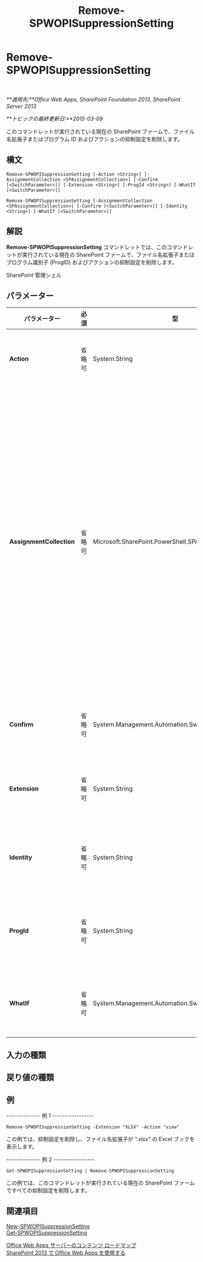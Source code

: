 ﻿---
title: Remove-SPWOPISuppressionSetting
TOCTitle: Remove-SPWOPISuppressionSetting
ms:assetid: cbaef5a8-e682-4166-be44-15ab1c79acca
ms:mtpsurl: https://technet.microsoft.com/ja-jp/library/JJ219452(v=office.15)
ms:contentKeyID: 48796448
ms.date: 12/22/2017
mtps_version: v=office.15
ms.translationtype: HT
---

# Remove-SPWOPISuppressionSetting

 

_**適用先:**Office Web Apps, SharePoint Foundation 2013, SharePoint Server 2013_

_**トピックの最終更新日:**2015-03-09_

このコマンドレットが実行されている現在の SharePoint ファームで、ファイル名拡張子またはプログラム ID およびアクションの抑制設定を削除します。

## 構文

    Remove-SPWOPISuppressionSetting [-Action <String>] [-AssignmentCollection <SPAssignmentCollection>] [-Confirm [<SwitchParameter>]] [-Extension <String>] [-ProgId <String>] [-WhatIf [<SwitchParameter>]]

    Remove-SPWOPISuppressionSetting [-AssignmentCollection <SPAssignmentCollection>] [-Confirm [<SwitchParameter>]] [-Identity <String>] [-WhatIf [<SwitchParameter>]]

## 解説

**Remove-SPWOPISuppressionSetting** コマンドレットでは、このコマンドレットが実行されている現在の SharePoint ファームで、ファイル名拡張子またはプログラム識別子 (ProgID) およびアクションの抑制設定を削除します。

SharePoint 管理シェル

## パラメーター


<table>
<colgroup>
<col style="width: 25%" />
<col style="width: 25%" />
<col style="width: 25%" />
<col style="width: 25%" />
</colgroup>
<thead>
<tr class="header">
<th>パラメーター</th>
<th>必須</th>
<th>型</th>
<th>説明</th>
</tr>
</thead>
<tbody>
<tr class="odd">
<td><p><strong>Action</strong></p></td>
<td><p>省略可</p></td>
<td><p>System.String</p></td>
<td><p>指定したファイル名拡張子またはプログラム識別子 (ProgId) のアクションを指定します (&quot;view&quot;、&quot;edit&quot;、&quot;embedview&quot; など)。</p></td>
</tr>
<tr class="even">
<td><p><strong>AssignmentCollection</strong></p></td>
<td><p>省略可</p></td>
<td><p>Microsoft.SharePoint.PowerShell.SPAssignmentCollection</p></td>
<td><p>適切な破棄を行うためにオブジェクトを管理します。<strong>SPWeb</strong> や <strong>SPSite</strong> などのオブジェクトの使用によって大量のメモリが使用される場合があるので、Windows PowerShell スクリプトでこれらのオブジェクトを使用するには適切なメモリ管理が必要です。メモリの解放が必要になった場合は、<strong>SPAssignment</strong> オブジェクトを使用して、変数へのオブジェクトの割り当てとオブジェクトの破棄を行うことができます。割り当てコレクションまたは <strong>Global</strong> パラメーターが使用されない場合、<strong>SPWeb</strong>、<strong>SPSite</strong>、または <strong>SPSiteAdministration</strong> オブジェクトが使用されると、オブジェクトは自動的に破棄されます。</p>
<div class="alert">

> [!NOTE]
> <STRONG>Global</STRONG> パラメーターが使用されている場合は、オブジェクトはすべてグローバル ストアに格納されます。<STRONG>Stop-SPAssignment</STRONG> コマンドを使用してオブジェクトの使用または破棄を直接行わないと、メモリ不足のシナリオになる場合があります。


</div>
<p></p></td>
</tr>
<tr class="odd">
<td><p><strong>Confirm</strong></p></td>
<td><p>省略可</p></td>
<td><p>System.Management.Automation.SwitchParameter</p></td>
<td><p>コマンドを実行する前に確認メッセージを表示します。詳細については、次のコマンドを入力します。<strong>get-help about_commonparameters</strong>。</p></td>
</tr>
<tr class="even">
<td><p><strong>Extension</strong></p></td>
<td><p>省略可</p></td>
<td><p>System.String</p></td>
<td><p>ファイル名拡張子を指定します。WOPI アプリケーションでサポートされるファイル名拡張子の一覧を取得するには、Get-SPWOPIBinding を実行します。</p></td>
</tr>
<tr class="odd">
<td><p><strong>Identity</strong></p></td>
<td><p>省略可</p></td>
<td><p>System.String</p></td>
<td><p>SPWOPISuppressionSetting を表す文字列を指定します。このような文字列の例を確認するには、Get-SPWOPISuppressionSetting を実行します。</p></td>
</tr>
<tr class="even">
<td><p><strong>ProgId</strong></p></td>
<td><p>省略可</p></td>
<td><p>System.String</p></td>
<td><p>抑制するアプリケーションのプログラム識別子 (ProgID) を指定します。WOPI アプリケーションでサポートされる ProgID の一覧を取得するには、Get-SPWOPIBinding を実行します。</p></td>
</tr>
<tr class="odd">
<td><p><strong>WhatIf</strong></p></td>
<td><p>省略可</p></td>
<td><p>System.Management.Automation.SwitchParameter</p></td>
<td><p>コマンドを実行する代わりに、コマンドの実行結果を説明するメッセージを表示します。詳細については、次のコマンドを入力します。<strong>get-help about_commonparameters</strong></p></td>
</tr>
</tbody>
</table>


## 入力の種類

## 戻り値の種類

## 例

\-------------- 例 1 -----------------

    Remove-SPWOPISuppressionSetting -Extension "XLSX" -Action "view"

この例では、抑制設定を削除し、ファイル名拡張子が ".xlsx" の Excel ブックを表示します。

\-------------- 例 2 -----------------

    Get-SPWOPISuppressionSetting | Remove-SPWOPISuppressionSetting

この例では、このコマンドレットが実行されている現在の SharePoint ファームですべての抑制設定を削除します。

## 関連項目


[New-SPWOPISuppressionSetting](new-spwopisuppressionsetting.md)  
[Get-SPWOPISuppressionSetting](get-spwopisuppressionsetting.md)  


[Office Web Apps サーバーのコンテンツ ロードマップ](content-roadmap-for-office-web-apps-server.md)  
[SharePoint 2013 で Office Web Apps を使用する](use-office-web-apps-with-sharepoint-2013.md)

